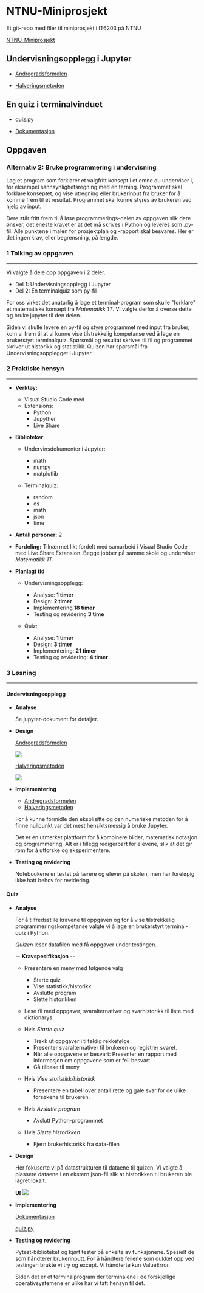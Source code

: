 # NTNU-Miniprosjekt

Et git-repo med filer til miniprosjekt i IT6203 på NTNU

[NTNU-Miniprosjekt](https://github.com/mareis/NTNU-Miniprosjekt)

## Undervisningsopplegg i Jupyter
    
- [Andregradsformelen](undervisning/Andregradsformelen.ipynb)

- [Halveringsmetoden](undervisning/Halveringsmetoden.ipynb)



## En quiz i terminalvinduet 
- [quiz.py](quiz/quiz.py)

- [Dokumentasjon](https://ntnu-miniprosjekt.readthedocs.io/en/latest/quiz.html)

## Oppgaven

### **Alternativ 2:** Bruke programmering i undervisning

Lag et program som forklarer et valgfritt konsept i et emne du underviser i, for eksempel
sannsynlighetsregning med en terning. Programmet skal forklare konseptet, og vise utregning eller
brukerinput fra bruker for å komme frem til et resultat. Programmet skal kunne styres av brukeren ved hjelp av input.

Dere står fritt frem til å løse programmerings-delen av oppgaven slik dere ønsker, det eneste kravet er at det må skrives i Python og leveres som .py-fil. Alle punktene i malen for prosjektplan og -rapport skal besvares. Her er det ingen krav, eller begrensning, på lengde.


### 1 Tolking av oppgaven
---

Vi valgte å dele opp oppgaven i 2 deler. 

- Del 1: Undervisningsopplegg i Jupyter
- Del 2: En terminalquiz som py-fil 

For oss virket det unaturlig å lage et terminal-program som skulle "forklare" et matematiske konsept fra *Matematikk 1T*. Vi valgte derfor å overse dette og bruke jupyter til den delen. 

Siden vi skulle levere en py-fil og styre programmet med input fra bruker, kom vi frem til at vi kunne vise tilstrekkelig kompetanse ved å lage en brukerstyrt terminalquiz. Spørsmål og resultat skrives til fil og programmet skriver ut historikk og statistikk. Quizen har spørsmål fra Undervisningsopplegget i Jupyter.
 

### 2 Praktiske hensyn 
---

- **Verktøy:** 
    - Visual Studio Code med
    - Extensions:
        - Python
        - Jupyther
        - Live Share

- **Biblioteker**:
    - Undervinsdokumenter i Jupyter:
        - math
        - numpy
        - matplotlib

    - Terminalquiz:
        - random
        - os
        - math
        - json
        - time

- **Antall personer:** 2

- **Fordeling:** Tilnærmet likt fordelt med samarbeid i Visual Studio Code med Live Share Extansion. Begge jobber på samme skole og underviser *Matematikk 1T*.

- **Planlagt tid**
    - Undervisningsopplegg:
        - Analyse:  **1 timer**
        - Design: **2 timer**
        - Implementering **18 timer**
        - Testing og revidering **3 time**

    - Quiz:
        - Analyse:  **1 timer**
        - Design: **3 timer**
        - Implementering:  **21 timer**
        - Testing og revidering:  **4 timer**



### 3 Løsning
---


#### **Undervisningsopplegg**

- **Analyse**

    Se jupyter-dokument for detaljer.

- **Design**

    [Andregradsformelen](undervisning/Andregradsformelen.ipynb)
 

    <img src="undervisning/bilder/andregradsformelen.svg">
        

    [Halveringsmetoden](undervisning/Halveringsmetoden.ipynb)

    <img src="undervisning/bilder/halveringsmetoden-2.svg">



- **Implementering**

    - [Andregradsformelen](undervisning/Andregradsformelen.ipynb)
    - [Halveringsmetoden](undervisning/Halveringsmetoden.ipynb)
        
    For å kunne formidle den eksplisitte og den numeriske metoden for å finne nullpunkt var det mest hensiktsmessig å bruke Jupyter.

    Det er en utmerket plattform for å kombinere bilder, matematisk notasjon og programmering. Alt er i tillegg redigerbart for elevene, slik at det gir rom for å utforske og eksperimentere. 


- **Testing og revidering**

    Notebookene er testet på lærere og elever på skolen, men har foreløpig ikke hatt behov for revidering.



#### **Quiz**

- **Analyse**
    
    For å tilfredsstille kravene til oppgaven og for å vise tilstrekkelig programmeringskompetanse valgte vi å lage en brukerstyrt terminal-quiz i Python. 
    
    *Quizen* leser datafilen med få oppgaver under testingen.

    -- **Kravspesifikasjon** -- 
    - Presentere en meny med følgende valg
        - Starte quiz
        - Vise statistikk/historikk
        - Avslutte program
        - Slette historikken

    - Lese fil med oppgaver, svaralternativer og svarhistorikk til liste med dictionarys

    - Hvis *Starte quiz*
        - Trekk ut oppgaver i tilfeldig rekkefølge
        - Presenter svaralternativer til brukeren og registrer svaret.
        - Når alle oppgavene er besvart: Presenter en rapport med informasjon om oppgavene som er feil besvart.
        - Gå tilbake til meny

    - Hvis *Vise statistikk/historikk*
        - Presentere en tabell over antall rette og gale svar for de ulike forsøkene til brukeren.

    
    - Hvis *Avslutte program*
        - Avslutt Python-programmet

    - Hvis *Slette historikken*
        - Fjern brukerhistorikk fra data-filen

- **Design**
        
    Her fokuserte vi på datastrukturen til dataene til quizen. Vi valgte å plassere dataene i en ekstern json-fil slik at historikken til brukeren ble lagret lokalt.

    **UI**
        <img src="undervisning/bilder/quiz.png">


- **Implementering**

    [Dokumentasjon](https://ntnu-miniprosjekt.readthedocs.io/en/latest/quiz.html)

    [quiz.py](quiz/quiz.py)

    
- **Testing og revidering**

    Pytest-biblioteket og kjørt tester på enkelte av funksjonene. Spesielt de som håndterer brukerinputt. For å håndtere feilene som dukket opp ved testingen brukte vi try og except. Vi håndterte kun ValueError. 

    Siden det er et terminalprogram der terminalene i de forskjellige operativsystemene er ulike har vi tatt hensyn til det.